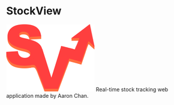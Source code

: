 # StockView
![alt text](https://github.com/aaronchan73/stockview/blob/master/public/logo2.png)
Real-time stock tracking web application made by Aaron Chan.
